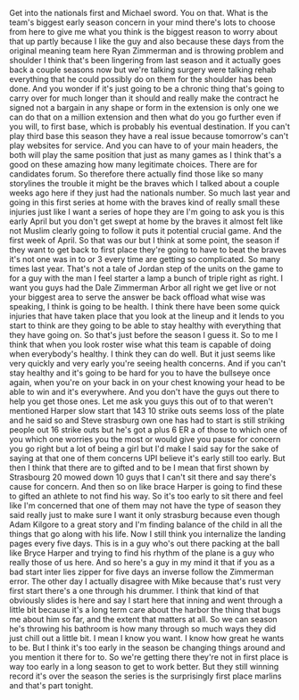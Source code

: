 Get into the nationals first and Michael sword. You on that. What is the team's biggest early season concern in your mind there's lots to choose from here to give me what you think is the biggest reason to worry about that up partly because I like the guy and also because these days from the original meaning team here Ryan Zimmerman and is throwing problem and shoulder I think that's been lingering from last season and it actually goes back a couple seasons now but we're talking surgery were talking rehab everything that he could possibly do on them for the shoulder has been done. And you wonder if it's just going to be a chronic thing that's going to carry over for much longer than it should and really make the contract he signed not a bargain in any shape or form in the extension is only one we can do that on a million extension and then what do you go further even if you will, to first base, which is probably his eventual destination. If you can't play third base this season they have a real issue because tomorrow's can't play websites for service. And you can have to of your main headers, the both will play the same position that just as many games as I think that's a good on these amazing how many legitimate choices. There are for candidates forum. So therefore there actually find those like so many storylines the trouble it might be the braves which I talked about a couple weeks ago here if they just had the nationals number. So much last year and going in this first series at home with the braves kind of really small these injuries just like I want a series of hope they are I'm going to ask you is this early April but you don't get swept at home by the braves it almost felt like not Muslim clearly going to follow it puts it potential crucial game. And the first week of April. So that was our but I think at some point, the season if they want to get back to first place they're going to have to beat the braves it's not one was in to or 3 every time are getting so complicated. So many times last year. That's not a tale of Jordan step of the units on the game to for a guy with the man I feel starter a lamp a bunch of triple right as right. I want you guys had the Dale Zimmerman Arbor all right we get live or not your biggest area to serve the answer be back offload what wise was speaking, I think is going to be health. I think there have been some quick injuries that have taken place that you look at the lineup and it lends to you start to think are they going to be able to stay healthy with everything that they have going on. So that's just before the season I guess it. So to me I think that when you look roster wise what this team is capable of doing when everybody's healthy. I think they can do well. But it just seems like very quickly and very early you're seeing health concerns. And if you can't stay healthy and it's going to be hard for you to have the bullseye once again, when you're on your back in on your chest knowing your head to be able to win and it's everywhere. And you don't have the guys out there to help you get those ones. Let me ask you guys this out of to that weren't mentioned Harper slow start that 143 10 strike outs seems loss of the plate and he said so and Steve strasburg own one has had to start is still striking people out 16 strike outs but he's got a plus 6 ER a of those to which one of you which one worries you the most or would give you pause for concern you go right but a lot of being a girl but I'd make I said say for the sake of saying at that one of them concerns UPI believe it's early still too early. But then I think that there are to gifted and to be I mean that first shown by Strasbourg 20 mowed down 10 guys that I can't sit there and say there's cause for concern. And then so on like brace Harper is going to find these to gifted an athlete to not find his way. So it's too early to sit there and feel like I'm concerned that one of them may not have the type of season they said really just to make sure I want it only strasburg because even though Adam Kilgore to a great story and I'm finding balance of the child in all the things that go along with his life. Now I still think you internalize the landing pages every five days. This is in a guy who's out there packing at the ball like Bryce Harper and trying to find his rhythm of the plane is a guy who really those of us here. And so here's a guy in my mind it that if you as a bad start inter lies zipper for five days an inverse follow the Zimmerman error. The other day I actually disagree with Mike because that's rust very first start there's a one through his drummer. I think that kind of that obviously slides is here and say I start here that inning and went through a little bit because it's a long term care about the harbor the thing that bugs me about him so far, and the extent that matters at all. So we can season he's throwing his bathroom is how many through so much ways they did just chill out a little bit. I mean I know you want. I know how great he wants to be. But I think it's too early in the season be changing things around and you mention it there for to. So we're getting there they're not in first place is way too early in a long season to get to work better. But they still winning record it's over the season the series is the surprisingly first place marlins and that's part tonight. 